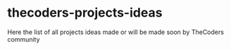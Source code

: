 # thecoders-projects-ideas
Here the list of all projects ideas made or will be made soon by TheCoders community
